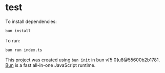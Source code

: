 # test

To install dependencies:

```bash
bun install
```

To run:

```bash
bun run index.ts
```

This project was created using `bun init` in bun v[5:0]u8@55600b2b1781. [Bun](https://bun.sh) is a fast all-in-one JavaScript runtime.
